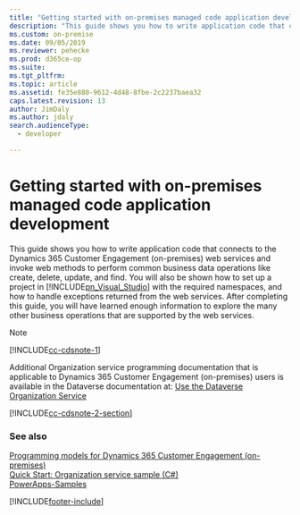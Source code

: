 ```yaml
---
title: "Getting started with on-premises managed code application development (Developer Guide for Dynamics 365 Customer Engagement (on-premises) )| MicrosoftDocs"
description: "This guide shows you how to write application code that connects to the Dynamics 365 Customer Engagement (on-premises) web services and invoke web methods to perform common business data operations like create, delete, update, and find"
ms.custom: on-premise
ms.date: 09/05/2019
ms.reviewer: pehecke
ms.prod: d365ce-op
ms.suite: 
ms.tgt_pltfrm: 
ms.topic: article
ms.assetid: fe35e880-9612-4d48-8fbe-2c2237baea32
caps.latest.revision: 13
author: JimDaly
ms.author: jdaly
search.audienceType: 
  - developer

---
```

# Getting started with on-premises managed code application development

This guide shows you how to write application code that connects to the Dynamics 365 Customer Engagement (on-premises) web services and invoke web methods to perform common business data operations like create, delete, update, and find. You will also be shown how to set up a project in [!INCLUDE[pn_Visual_Studio](../includes/pn-visual-studio.md)] with the required namespaces, and how to handle exceptions returned from the web services. After completing this guide, you will have learned enough information to explore the many other business operations that are supported by the web services.

> [!NOTE]
> [!INCLUDE[cc-cdsnote-1](./includes/cc-cdsnote-1.md)]
>
> Additional Organization service programming documentation that is applicable to Dynamics 365 Customer Engagement (on-premises) users is available in the Dataverse documentation at: [Use the Dataverse Organization Service](/powerapps/developer/common-data-service/org-service/overview)
>
> [!INCLUDE[cc-cdsnote-2-section](./includes/cc-cdsnote-2-section.md)]
  
### See also  
 [Programming models for Dynamics 365 Customer Engagement (on-premises)](programming-models.md)  
 [Quick Start: Organization service sample (C#)](/powerapps/developer/common-data-service/org-service/quick-start-org-service-console-app)  
 [PowerApps-Samples](https://github.com/Microsoft/PowerApps-Samples)


[!INCLUDE[footer-include](../../../includes/footer-banner.md)]
